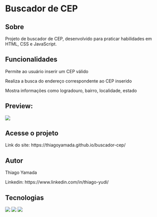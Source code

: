 <h1>Buscador de CEP</h1>

<h2>Sobre</h2>
<p>Projeto de buscador de CEP, desenvolvido para praticar habilidades em HTML, CSS e JavaScript.</p>

<h2>Funcionalidades</h2>
<p>Permite ao usuário inserir um CEP válido</p>
<p>Realiza a busca do endereço correspondente ao CEP inserido</p>
<p>Mostra informações como logradouro, bairro, localidade, estado</p>

<h2>Preview:</h2>
<img src="./Captura de Tela 2025-03-14 às 22.40.30.png">

<h2>Acesse o projeto</h2>
<p>Link do site: https://thiagoyamada.github.io/buscador-cep/</p>

<h2>Autor</h2>
<p>Thiago Yamada</p>
<p>Linkedin: https://www.linkedin.com/in/thiago-yudi/</p>

## Tecnologias
<div>
  <img src="https://img.shields.io/badge/HTML-239120?style=for-the-badge&logo=html5&logoColor=white">
  <img src="https://img.shields.io/badge/CSS-239120?&style=for-the-badge&logo=css3&logoColor=white">
  <img src="https://img.shields.io/badge/JavaScript-F7DF1E?style=for-the-badge&logo=javascript&logoColor=black">
</div>
